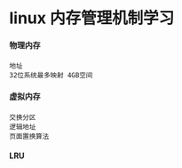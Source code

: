 # linux 内存管理机制学习

#### 物理内存

    地址
    32位系统最多映射 4GB空间

#### 虚拟内存

    交换分区
    逻辑地址
    页面置换算法

#### LRU
